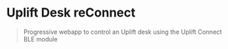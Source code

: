 # Uplift Desk reConnect
> Progressive webapp to control an Uplift desk using the Uplift Connect BLE module

